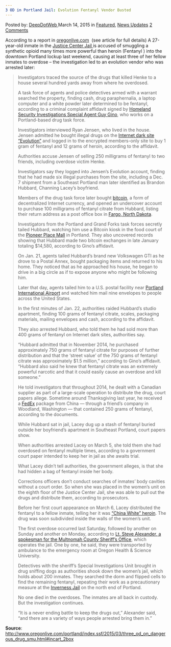 ```yaml
---
3 OD in Portland Jail: Evolution Fentanyl Vendor Busted
---
```

<article class="post-listing post-9469 post type-post status-publish format-standard has-post-thumbnail hentry category-deepdot-news category-news-updates tag-busted tag-evolution tag-fentanyl tag-jail tag-od tag-portland tag-vendor">
    <div class="post-inner">
    <p class="post-meta">
    <span>Posted by: <a href="https://www.deepdotweb.com/author/admin/" title="">DeepDotWeb </a></span>
    <span>March 14, 2015</span>
    <span>in <a href="https://www.deepdotweb.com/category/deepdot-news/" rel="category tag">Featured</a>, <a href="https://www.deepdotweb.com/category/news-updates/" rel="category tag">News Updates</a></span>
    <span><a href="https://www.deepdotweb.com/2015/03/14/3-od-in-portland-jail-evolution-fentanyl-vendor-busted/#comments">2 Comments</a></span>
    </p>
    <div class="clear"></div>
    <div class="entry">
    <p>According to a report in <a href="http://www.oregonlive.com/portland/index.ssf/2015/03/three_od_on_dangerous_drug_smu.html#incart_2box">oregonlive.com</a>  (see article for full details) A 27-year-old inmate in the <a href="http://www.jailexchange.com/countyjails/oregon/multnomah/multnomah_county_detention_center.aspx">Justice Center Jail </a>is accused of smuggling a synthetic opioid many times more powerful than heroin (Fentanyl ) into the downtown Portland lockup last weekend, causing at least three of her fellow inmates to overdose &#8211; the investigation led to an evolution vendor who was arrested later:</p>
    <blockquote><p>Investigators traced the source of the drugs that killed Henke to a house several hundred yards away from where he overdosed.</p>
    <p>A task force of agents and police detectives armed with a warrant searched the property, finding cash, drug paraphernalia, a laptop computer and a white powder later determined to be fentanyl, according to a criminal complaint affidavit signed by <a href="http://www.oregonlive.com/pacific-northwest-news/index.ssf/2013/06/drug_cartels_in_oregon_rise_an.html">Homeland Security Investigations Special Agent Guy Gino</a>, who works on a Portland-based drug task force.</p>
    <p>Investigators interviewed Ryan Jensen, who lived in the house. Jensen admitted he bought illegal drugs on the <a href="http://www.deepdotweb.com/2013/10/28/updated-llist-of-hidden-marketplaces-tor-i2p/">Internet dark site &#8220;Evolution&#8221;</a> and logged in to the encrypted members-only site to buy 1 gram of fentanyl and 12 grams of heroin, according to the affidavit.</p>
    <p>Authorities accuse Jensen of selling 250 milligrams of fentanyl to two friends, including overdose victim Henke.</p>
    <p>Investigators say they logged into Jensen&#8217;s Evolution account, finding that he had made six illegal purchases from the site, including a Dec. 7 shipment from a Southeast Portland man later identified as Brandon Hubbard, Channing Lacey&#8217;s boyfriend.</p>
    <p>Members of the drug task force later bought <a href="https://bitcoin.org/en/">bitcoin</a>, a form of decentralized Internet currency, and opened an undercover account to purchase 100 milligrams of fentanyl citrate from Hubbard, listing their return address as a post office box in <a href="http://www.cityoffargo.com/">Fargo, North Dakota</a>.</p>
    <p>Investigators from the Portland and Grand Forks task forces secretly tailed Hubbard, watching him use a Bitcoin kiosk in the food court of the <a href="http://www.pioneerplace.com/">Pioneer Place Mall</a> in Portland. They also uncovered records showing that Hubbard made two bitcoin exchanges in late January totaling $14,580, according to Gino&#8217;s affidavit.</p>
    <p>On Jan. 21, agents tailed Hubbard&#8217;s brand new Volkswagen GTI as he drove to a Postal Annex, bought packaging items and returned to his home. They noticed that as he approached his house, he began to drive in a big circle as if to expose anyone who might be following him.</p>
    <p>Later that day, agents tailed him to a U.S. postal facility near <a href="http://www.oregonlive.com/travel/index.ssf/pdx-airport-flight-delays-flight-tracker.html">Portland International Airport</a> and watched him mail nine envelopes to people across the United States.</p>
    <p>In the first minutes of Jan. 22, authorities raided Hubbard&#8217;s studio apartment, finding 100 grams of fentanyl citrate, scales, packaging materials, mailing envelopes and cash, according to the affidavit.</p>
    <p>They also arrested Hubbard, who told them he had sold more than 400 grams of fentanyl on Internet dark sites, authorities say.</p>
    <p>&#8220;Hubbard admitted that in November 2014, he purchased approximately 750 grams of fentanyl citrate for purposes of further distribution and that the &#8216;street value&#8217; of the 750 grams of fentanyl citrate was approximately $1.5 million,&#8221; according to Gino&#8217;s affidavit. &#8220;Hubbard also said he knew that fentanyl citrate was an extremely powerful narcotic and that it could easily cause an overdose and kill someone.&#8221;</p>
    <p>He told investigators that throughout 2014, he dealt with a Canadian supplier as part of a large-scale operation to distribute the drug, court papers allege. Sometime around Thanksgiving last year, he received a <a href="http://local.fedex.com/or/portland/office-5128/?cmp=LOC-1001545-3-1-971-1110000-US-US-EN-FEDPACKPLUS5128">FedEx</a> package from China &#8212; through a friend&#8217;s company in Woodland, Washington &#8212; that contained 250 grams of fentanyl, according to the documents.</p>
    <p>While Hubbard sat in jail, Lacey dug up a stash of fentanyl buried outside her boyfriend&#8217;s apartment in Southeast Portland, court papers show.</p>
    <p>When authorities arrested Lacey on March 5, she told them she had overdosed on fentanyl multiple times, according to a government court paper intended to keep her in jail as she awaits trial.</p>
    <p>What Lacey didn&#8217;t tell authorities, the government alleges, is that she had hidden a bag of fentanyl inside her body.</p>
    <p>Corrections officers don&#8217;t conduct searches of inmates&#8217; body cavities without a court order. So when she was placed in the women&#8217;s unit on the eighth floor of the Justice Center Jail, she was able to pull out the drugs and distribute them, according to prosecutors.</p>
    <p>Before her first court appearance on March 6, Lacey distributed the fentanyl to a fellow inmate, telling her it was <a href="http://www.oregonlive.com/portland/index.ssf/2010/09/prosecutors_book_illustrates_h.html">&#8220;China White&#8221; heroin</a>. The drug was soon subdivided inside the walls of the women&#8217;s unit.</p>
    <p>The first overdose occurred last Saturday, followed by another on Sunday and another on Monday, according to <a href="http://www.oregonlive.com/portland/index.ssf/2015/01/report_suicide_watch_at_multno.html">Lt. Steve Alexander, a spokesman for the Multnomah County Sheriff&#8217;s Office</a>, which operates the jail. One by one, he said, they were transported by ambulance to the emergency room at Oregon Health &amp; Science University.</p>
    <p>Detectives with the sheriff&#8217;s Special Investigations Unit brought in drug sniffing dogs as authorities shook down the women&#8217;s jail, which holds about 200 inmates. They searched the dorm and flipped cells to find the remaining fentanyl, repeating their work as a precautionary measure at the <a href="http://www3.multco.us/countyproperties/BuildingGeneralInformation.aspx?bldgnbr=314">Inverness Jail</a> on the north end of Portland.</p>
    <p>No one died in the overdoses. The inmates are all back in custody. But the investigation continues.</p>
    <p>&#8220;It is a never ending battle to keep the drugs out,&#8221; Alexander said, &#8220;and there are a variety of ways people arrested bring them in.&#8221;</p></blockquote>
    <p><strong>Source</strong>: <a href="http://www.oregonlive.com/portland/index.ssf/2015/03/three_od_on_dangerous_drug_smu.html#incart_2box">http://www.oregonlive.com/portland/index.ssf/2015/03/three_od_on_dangerous_drug_smu.html#incart_2box</a></p>
    </div>
    <span style="display:none"><a href="https://www.deepdotweb.com/tag/busted/" rel="tag">busted</a> <a href="https://www.deepdotweb.com/tag/evolution/" rel="tag">evolution</a> <a href="https://www.deepdotweb.com/tag/fentanyl/" rel="tag">fentanyl</a> <a href="https://www.deepdotweb.com/tag/jail/" rel="tag">jail</a> <a href="https://www.deepdotweb.com/tag/od/" rel="tag">od</a> <a href="https://www.deepdotweb.com/tag/portland/" rel="tag">portland</a> <a href="https://www.deepdotweb.com/tag/vendor/" rel="tag">vendor</a></span> <span style="display:none" class="updated">2015-03-14</span>
    <div style="display:none" class="vcard author" itemprop="author" itemscope itemtype="http://schema.org/Person"><strong class="fn" itemprop="name"><a href="https://www.deepdotweb.com/author/admin/" title="Posts by DeepDotWeb" rel="author">DeepDotWeb</a></strong></div>
    </div>
</article>

